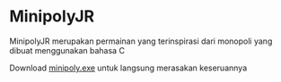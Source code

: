 # MinipolyJR

MinipolyJR merupakan permainan yang terinspirasi dari monopoli yang dibuat menggunakan bahasa C

Download [minipoly.exe](https://github.com/jovanshelomo/MinipolyJR/raw/main/minipoly.exe) untuk langsung merasakan keseruannya
